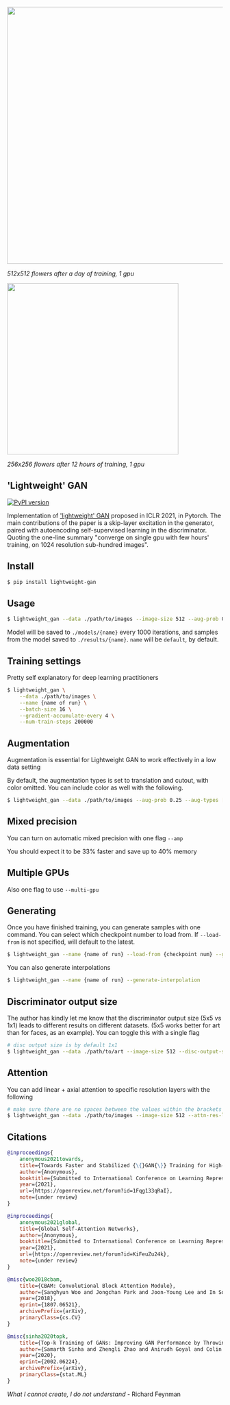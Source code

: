 <img src="./sample.jpg" width="600px"></img>

*512x512 flowers after a day of training, 1 gpu*

<img src="./sample-256.jpg" width="400px"></img>

*256x256 flowers after 12 hours of training, 1 gpu*

## 'Lightweight' GAN

[![PyPI version](https://badge.fury.io/py/lightweight-gan.svg)](https://badge.fury.io/py/lightweight-gan)

Implementation of <a href="https://openreview.net/forum?id=1Fqg133qRaI">'lightweight' GAN</a> proposed in ICLR 2021, in Pytorch. The main contributions of the paper is a skip-layer excitation in the generator, paired with autoencoding self-supervised learning in the discriminator. Quoting the one-line summary "converge on single gpu with few hours' training, on 1024 resolution sub-hundred images".

## Install

```bash
$ pip install lightweight-gan
```

## Usage

```bash
$ lightweight_gan --data ./path/to/images --image-size 512 --aug-prob 0.25
```

Model will be saved to `./models/{name}` every 1000 iterations, and samples from the model saved to `./results/{name}`. `name` will be `default`, by default.

## Training settings

Pretty self explanatory for deep learning practitioners

```bash
$ lightweight_gan \
    --data ./path/to/images \
    --name {name of run} \
    --batch-size 16 \
    --gradient-accumulate-every 4 \
    --num-train-steps 200000
```

## Augmentation

Augmentation is essential for Lightweight GAN to work effectively in a low data setting

By default, the augmentation types is set to translation and cutout, with color omitted. You can include color as well with the following.

```bash
$ lightweight_gan --data ./path/to/images --aug-prob 0.25 --aug-types [translation,cutout,color]
```

## Mixed precision

You can turn on automatic mixed precision with one flag `--amp`

You should expect it to be 33% faster and save up to 40% memory

## Multiple GPUs

Also one flag to use `--multi-gpu`

## Generating

Once you have finished training, you can generate samples with one command. You can select which checkpoint number to load from. If `--load-from` is not specified, will default to the latest.

```bash
$ lightweight_gan --name {name of run} --load-from {checkpoint num} --generate
```

You can also generate interpolations

```bash
$ lightweight_gan --name {name of run} --generate-interpolation
```

## Discriminator output size

The author has kindly let me know that the discriminator output size (5x5 vs 1x1) leads to different results on different datasets. (5x5 works better for art than for faces, as an example). You can toggle this with a single flag

```bash
# disc output size is by default 1x1
$ lightweight_gan --data ./path/to/art --image-size 512 --disc-output-size 5
```

## Attention

You can add linear + axial attention to specific resolution layers with the following

```bash
# make sure there are no spaces between the values within the brackets []
$ lightweight_gan --data ./path/to/images --image-size 512 --attn-res-layers [32,64] --aug-prob 0.25
```
## Citations

```bibtex
@inproceedings{
    anonymous2021towards,
    title={Towards Faster and Stabilized {\{}GAN{\}} Training for High-fidelity Few-shot Image Synthesis},
    author={Anonymous},
    booktitle={Submitted to International Conference on Learning Representations},
    year={2021},
    url={https://openreview.net/forum?id=1Fqg133qRaI},
    note={under review}
}
```

```bibtex
@inproceedings{
    anonymous2021global,
    title={Global Self-Attention Networks},
    author={Anonymous},
    booktitle={Submitted to International Conference on Learning Representations},
    year={2021},
    url={https://openreview.net/forum?id=KiFeuZu24k},
    note={under review}
}
```

```bibtex
@misc{woo2018cbam,
    title={CBAM: Convolutional Block Attention Module}, 
    author={Sanghyun Woo and Jongchan Park and Joon-Young Lee and In So Kweon},
    year={2018},
    eprint={1807.06521},
    archivePrefix={arXiv},
    primaryClass={cs.CV}
}
```

```bibtex
@misc{sinha2020topk,
    title={Top-k Training of GANs: Improving GAN Performance by Throwing Away Bad Samples},
    author={Samarth Sinha and Zhengli Zhao and Anirudh Goyal and Colin Raffel and Augustus Odena},
    year={2020},
    eprint={2002.06224},
    archivePrefix={arXiv},
    primaryClass={stat.ML}
}
```

*What I cannot create, I do not understand* - Richard Feynman